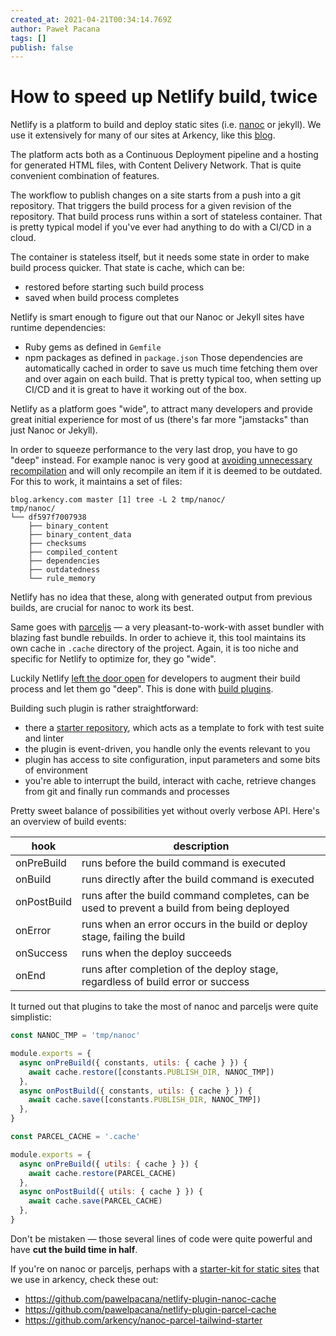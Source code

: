 ```yaml
---
created_at: 2021-04-21T00:34:14.769Z
author: Paweł Pacana
tags: []
publish: false
---
```


# How to speed up Netlify build, twice

Netlify is a platform to build and deploy static sites (i.e. [nanoc](https://nanoc.app) or jekyll). We use it extensively for many of our sites at Arkency, like this [blog](https://blog.arkency.com). 

The platform acts both as a Continuous Deployment pipeline and a hosting for generated HTML files, with Content Delivery Network. That is quite convenient combination of features.

The workflow to publish changes on a site starts from a push into a git repository. That triggers the build process for a given revision of the repository. That build process runs within a sort of stateless container. That is pretty typical model if you've ever had anything to do with a CI/CD in a cloud.

The container is stateless itself, but it needs some state in order to make build process quicker. That state is cache, which can be:
* restored before starting such build process
* saved when build process completes

Netlify is smart enough to figure out that our Nanoc or Jekyll sites have runtime dependencies:
* Ruby gems as defined in `Gemfile`
* npm packages as defined in `package.json`
Those dependencies are automatically cached in order to save us much time fetching them over and over again on each build. That is pretty typical too, when setting up CI/CD and it is great to have it working out of the box.

Netlify as a platform goes "wide", to attract many developers and provide great initial experience for most of us (there's far more "jamstacks" than just Nanoc or Jekyll). 

In order to squeeze performance to the very last drop, you have to go "deep" instead. For example nanoc is very good at [avoiding unnecessary recompilation](https://nanoc.app/doc/internals/#outdatedness-checking) and will only recompile an item if it is deemed to be outdated. For this to work, it maintains a set of files:

```
blog.arkency.com master [1] tree -L 2 tmp/nanoc/
tmp/nanoc/
└── df597f7007938
    ├── binary_content
    ├── binary_content_data
    ├── checksums
    ├── compiled_content
    ├── dependencies
    ├── outdatedness
    └── rule_memory
```

Netlify has no idea that these, along with generated output from previous builds, are crucial for nanoc to work its best. 

Same goes with [parceljs](https://parceljs.org) — a very pleasant-to-work-with asset bundler with blazing fast bundle rebuilds. In order to achieve it, this tool maintains its own cache in `.cache` directory of the project. Again, it is too niche and specific for Netlify to optimize for, they go "wide".

Luckily Netlify [left the door open](https://www.youtube.com/watch?v=w9yrrQBBKos) for developers to augment their build process and let them go "deep". This is done with [build plugins](https://docs.netlify.com/configure-builds/build-plugins/).

Building such plugin is rather straightforward:
* there a [starter repository](https://github.com/netlify/build-plugin-template), which acts as a template to fork with test suite and linter
* the plugin is event-driven, you handle only the events relevant to you
* plugin has access to site configuration, input parameters and some bits of environment
* you're able to interrupt the build, interact with cache, retrieve changes from git and finally run commands and processes

Pretty sweet balance of possibilities yet without overly verbose API. Here's an overview of build events:

| hook | description | 
| ---  | --- |
| onPreBuild | runs before the build command is executed |
| onBuild | runs directly after the build command is executed |
| onPostBuild | runs after the build command completes, can be used to prevent a build from being deployed |
| onError | runs when an error occurs in the build or deploy stage, failing the build |
| onSuccess | runs when the deploy succeeds
| onEnd | runs after completion of the deploy stage, regardless of build error or success |

It turned out that plugins to take the most of nanoc and parceljs were quite simplistic:

```javascript
const NANOC_TMP = 'tmp/nanoc'

module.exports = {
  async onPreBuild({ constants, utils: { cache } }) {
    await cache.restore([constants.PUBLISH_DIR, NANOC_TMP])
  },
  async onPostBuild({ constants, utils: { cache } }) {
    await cache.save([constants.PUBLISH_DIR, NANOC_TMP])
  },
}
```


```javascript
const PARCEL_CACHE = '.cache'

module.exports = {
  async onPreBuild({ utils: { cache } }) {
    await cache.restore(PARCEL_CACHE)
  },
  async onPostBuild({ utils: { cache } }) {
    await cache.save(PARCEL_CACHE)
  },
}
```

Don't be mistaken — those several lines of code were quite powerful and have **cut the build time in half**. 

If you're on nanoc or parceljs, perhaps with a [starter-kit for static sites](https://github.com/arkency/nanoc-parcel-tailwind-starter) that we use in arkency, check these out:

* https://github.com/pawelpacana/netlify-plugin-nanoc-cache
* https://github.com/pawelpacana/netlify-plugin-parcel-cache
* https://github.com/arkency/nanoc-parcel-tailwind-starter

